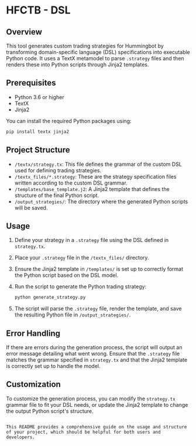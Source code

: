 # HFCTB - DSL

## Overview
This tool generates custom trading strategies for Hummingbot by transforming domain-specific language (DSL) specifications into executable Python code. It uses a TextX metamodel to parse `.strategy` files and then renders these into Python scripts through Jinja2 templates.

## Prerequisites
- Python 3.6 or higher
- TextX
- Jinja2

You can install the required Python packages using:

```bash
pip install textx jinja2
```

## Project Structure

- `/textx/strategy.tx`: This file defines the grammar of the custom DSL used for defining trading strategies.
- `/textx_files/*.strategy`: These are the strategy specification files written according to the custom DSL grammar.
- `/templates/base_template.j2`: A Jinja2 template that defines the structure of the final Python script.
- `/output_strategies/`: The directory where the generated Python scripts will be saved.

## Usage

1. Define your strategy in a `.strategy` file using the DSL defined in `strategy.tx`.
2. Place your `.strategy` file in the `/textx_files/` directory.
3. Ensure the Jinja2 template in `/templates/` is set up to correctly format the Python script based on the DSL model.
4. Run the script to generate the Python trading strategy:
   ```python
   python generate_strategy.py
   ```

5. The script will parse the `.strategy` file, render the template, and save the resulting Python file in `/output_strategies/`.

## Error Handling

If there are errors during the generation process, the script will output an error message detailing what went wrong. Ensure that the `.strategy` file matches the grammar specified in `strategy.tx` and that the Jinja2 template is correctly set up to handle the model.

## Customization

To customize the generation process, you can modify the `strategy.tx` grammar file to fit your DSL needs, or update the Jinja2 template to change the output Python script's structure.
```

This README provides a comprehensive guide on the usage and structure of your project, which should be helpful for both users and developers.
